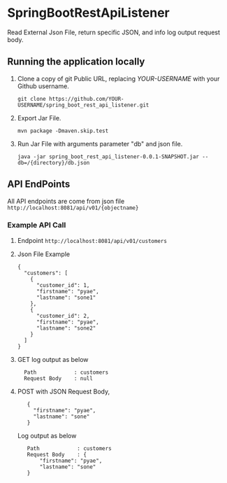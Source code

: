 # SpringBootRestApiListener
Read External Json File, return specific JSON, and info log output request body.

## Running the application locally

1. Clone a copy of git Public URL, replacing *YOUR-USERNAME* with your Github username.

   `git clone https://github.com/YOUR-USERNAME/spring_boot_rest_api_listener.git`
   
2. Export Jar File.

   `mvn package -Dmaven.skip.test`
   
3. Run Jar File with arguments parameter "db" and json file.

   `java -jar spring_boot_rest_api_listener-0.0.1-SNAPSHOT.jar --db=/{directory}/db.json`
   
## API EndPoints
All API endpoints are come from json file `http://localhost:8081/api/v01/{objectname}`

### Example API Call

1. Endpoint
    `http://localhost:8081/api/v01/customers`
  
2. Json File Example
    ```
    {
      "customers": [
        {
          "customer_id": 1,
          "firstname": "pyae",
          "lastname": "sone1"
        },
        {
          "customer_id": 2,
          "firstname": "pyae",
          "lastname": "sone2"
        }
      ]
    }
    ```   
3. GET log output as below
    ```
      Path            : customers
      Request Body    : null
    ```
    
4. POST with JSON Request Body,
   ```
      {
        "firstname": "pyae", 
        "lastname": "sone"
      }
   ```
   
   Log output as below
   
   ```
      Path            : customers
      Request Body    : {
          "firstname": "pyae",
          "lastname": "sone"
      }
   ```

